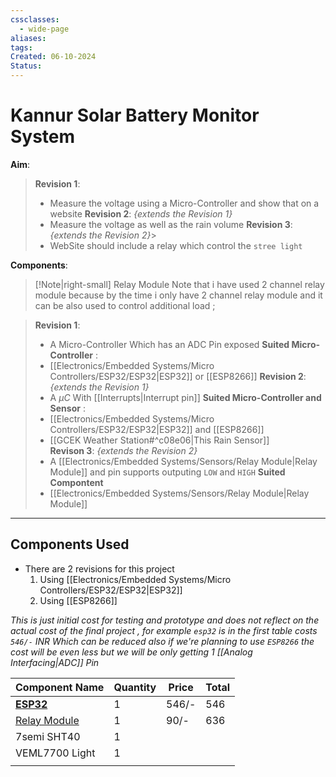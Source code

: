 ```yaml
---
cssclasses:
  - wide-page
aliases: 
tags: 
Created: 06-10-2024
Status:
---
```

# Kannur Solar Battery Monitor System

**Aim**: 
>**Revision 1**:
>- Measure the voltage using a Micro-Controller and show that on a website 
>**Revision 2**:
>*{extends the Revision 1}*
>- Measure the voltage as well as the rain volume 
>**Revision 3**:
>*{extends the Revision 2}*>
>- WebSite should include a relay which control the `stree light ` 


**Components**:
>[!Note|right-small] Relay Module 
>Note that i have used 2 channel relay module because by the time i only have 2 channel relay module and it can be also used to control additional load ;


>**Revision 1**:
>- A Micro-Controller Which has an ADC Pin exposed
>**Suited Micro-Controller** :
>- [[Electronics/Embedded Systems/Micro Controllers/ESP32/ESP32|ESP32]] or [[ESP8266]] 
**Revision 2**: 
*{extends the Revision 1}*
>- A $\mu C$ With [[Interrupts|Interrupt pin]]
>**Suited Micro-Controller and Sensor** :
>- [[Electronics/Embedded Systems/Micro Controllers/ESP32/ESP32|ESP32]] and [[ESP8266]]
>- [[GCEK Weather Station#^c08e06|This Rain Sensor]]  
**Revison 3**:
>*{extends the Revision 2}*
>- A [[Electronics/Embedded Systems/Sensors/Relay Module|Relay Module]]  and pin supports outputing `LOW` and `HIGH`
**Suited Compontent**
>- [[Electronics/Embedded Systems/Sensors/Relay Module|Relay Module]] 





---


## Components Used
- There are 2 revisions for this project
  1. Using [[Electronics/Embedded Systems/Micro Controllers/ESP32/ESP32|ESP32]]
  2. Using [[ESP8266]]

*This is just initial cost for testing and prototype and does not reflect on the actual cost of the final project , for example `esp32` is in the first table costs `546/-` INR   Which can be reduced also if we're planning to use `ESP8266` the cost will be even less but we will be only getting 1 [[Analog Interfacing|ADC]] Pin*  

| Component Name                                                                                      | Quantity | Price | Total |
| --------------------------------------------------------------------------------------------------- | -------- | ----- | ----- |
| **[ESP32](https://www.amazon.in/Easy-Electronics-Development-Bluetooth-Consumption/dp/B07TYCFX5C)** | 1        | 546/- | 546   |
| [Relay Module](https://amzn.in/d/abbcGc6)                                                           | 1        | 90/-  | 636   |
| 7semi SHT40                                                                                         | 1        |       |       |
| VEML7700 Light                                                                                      | 1        |       |       |
|                                                                                                     |          |       |       |


